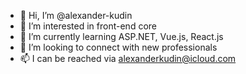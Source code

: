 - 👋 Hi, I’m @alexander-kudin
- 👀 I’m interested in front-end core
- 🌱 I’m currently learning ASP.NET, Vue.js, React.js
- 💞️ I’m looking to connect with new professionals
- 📫 I can be reached via alexanderkudin@icloud.com

<!---
alexander-kudin/alexander-kudin is a ✨ special ✨ repository because its `README.md` (this file) appears on your GitHub profile.
You can click the Preview link to take a look at your changes.
--->
